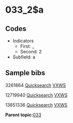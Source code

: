 # 033\_2$a

## Codes

-   Indicators
    -   First: \_
    -   Second: 2
-   Subfield: a

## Sample bibs

3261864 [Quicksearch](https://search.library.yale.edu/catalog/3261864) [VXWS](http://prodorbis.library.yale.edu:7014/vxws/GetHoldingsService?bibId=3261864)

12719940 [Quicksearch](https://search.library.yale.edu/catalog/12719940) [VXWS](http://prodorbis.library.yale.edu:7014/vxws/GetHoldingsService?bibId=12719940)

13851336 [Quicksearch](https://search.library.yale.edu/catalog/13851336) [VXWS](http://prodorbis.library.yale.edu:7014/vxws/GetHoldingsService?bibId=13851336)

**Parent topic:**[033](../../tags/033/033.md)

